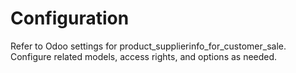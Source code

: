 # Configuration

Refer to Odoo settings for product_supplierinfo_for_customer_sale. Configure related models, access rights, and options as needed.
